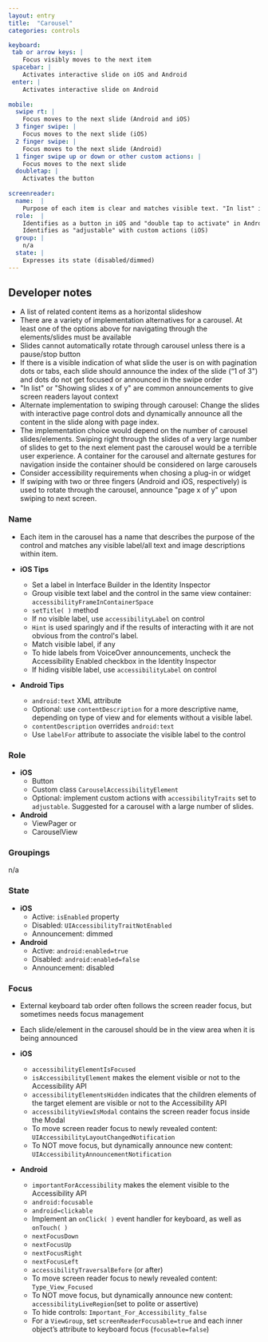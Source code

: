 ```yaml
---
layout: entry
title:  "Carousel"
categories: controls

keyboard:
 tab or arrow keys: |
    Focus visibly moves to the next item
 spacebar: |
    Activates interactive slide on iOS and Android
 enter: |
    Activates interactive slide on Android
          
mobile:
  swipe rt: |
    Focus moves to the next slide (Android and iOS) 
  3 finger swipe: | 
    Focus moves to the next slide (iOS)
  2 finger swipe: | 
    Focus moves to the next slide (Android)
  1 finger swipe up or down or other custom actions: |
    Focus moves to the next slide
  doubletap: |
    Activates the button
    
screenreader: 
  name:  |
    Purpose of each item is clear and matches visible text. "In list" is often announced in Android.  Index is often announced in Android and iOS
  role:  |
    Identifies as a button in iOS and "double tap to activate" in Android
    Identifies as "adjustable" with custom actions (iOS)
  group: |
    n/a
  state: |
    Expresses its state (disabled/dimmed)
---
```


## Developer notes

- A list of related content items as a horizontal slideshow
- There are a variety of implementation alternatives for a carousel. At least one of the options above for navigating through the elements/slides must be available
- Slides cannot automatically rotate through carousel unless there is a pause/stop button
- If there is a visible indication of what slide the user is on with pagination dots or tabs, each slide should announce the index of the slide (“1 of 3") and dots do not get focused or announced in the swipe order
- "In list" or "Showing slides x of y" are common announcements to give screen readers layout context
- Alternate implementation to swiping through carousel: Change the slides with interactive page control dots and dynamically announce all the content in the slide along with page index. 
- The implementation choice would depend on the number of carousel slides/elements.  Swiping right through the slides of a very large number of slides to get to the next element past the carousel would be a terrible user experience.  A container for the carousel and alternate gestures for navigation inside the container should be considered on large carousels
- Consider accessibility requirements when chosing a plug-in or widget
- If swiping with two or three fingers (Android and iOS, respectively) is used to rotate through the carousel, announce "page x of y" upon swiping to next screen.
 


### Name

- Each item in the carousel has a name that describes the purpose of the control and matches any visible label/all text and image descriptions within item.  
  
- **iOS Tips**
  - Set a label in Interface Builder in the Identity Inspector
  - Group visible text label and the control in the same view container: `accessibilityFrameInContainerSpace`
  - `setTitle( )` method
  - If no visible label, use `accessibilityLabel` on control
  - `Hint` is used sparingly and if the results of interacting with it are not obvious from the control's label.
  - Match visible label, if any
  - To hide labels from VoiceOver announcements, uncheck the Accessibility Enabled checkbox in the Identity Inspector
  - If hiding visible label, use `accessibilityLabel` on control
- **Android Tips**  
  - `android:text` XML attribute
  - Optional: use `contentDescription` for a more descriptive name, depending on type of view and for elements without a visible label.
  - `contentDescription` overrides `android:text`    
  - Use `labelFor` attribute to associate the visible label to the control

### Role 

- **iOS**
  - Button
  - Custom class `CarouselAccessibilityElement` 
  - Optional: implement custom actions with `accessibilityTraits` set to `adjustable`.  Suggested for a carousel with a large number of slides.
- **Android**
  - ViewPager  or
  - CarouselView

### Groupings

n/a

### State

- **iOS**  
  - Active: `isEnabled` property
  - Disabled: `UIAccessibilityTraitNotEnabled`
  - Announcement: dimmed
- **Android**
  - Active: `android:enabled=true`
  - Disabled: `android:enabled=false`
  - Announcement: disabled

### Focus
- External keyboard tab order often follows the screen reader focus, but sometimes needs focus management
- Each slide/element in the carousel should be in the view area when it is being announced

- **iOS**
	- `accessibilityElementIsFocused`  
	- `isAccessibilityElement` makes the element visible or not to the Accessibility API
	- `accessibilityElementsHidden` indicates that the children elements of the target element are visible or not to the Accessibility API
	- `accessibilityViewIsModal` contains the screen reader focus inside the Modal
	- To move screen reader focus to newly revealed content: `UIAccessibilityLayoutChangedNotification`
	- To NOT move focus, but dynamically announce new content: `UIAccessibilityAnnouncementNotification`
- **Android**
	- `importantForAccessibility` makes the element visible to the Accessibility API
	- `android:focusable`
	- `android=clickable`
	- Implement an `onClick( )` event handler for keyboard, as well as `onTouch( )`
	- `nextFocusDown`
	- `nextFocusUp`
	- `nextFocusRight`
	- `nextFocusLeft`
	- `accessibilityTraversalBefore` (or after)
	- To move screen reader focus to newly revealed content: `Type_View_Focused`
	- To NOT move focus, but dynamically announce new content: `accessibilityLiveRegion`(set to polite or assertive)
	- To hide controls: `Important_For_Accessibility_false`
	- For a `ViewGroup`, set `screenReaderFocusable=true` and each inner object’s attribute to keyboard focus (`focusable=false`)
